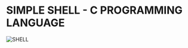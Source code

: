 # SIMPLE SHELL - C PROGRAMMING LANGUAGE 

![SHELL](https://giphy.com/gifs/hacker-hacking-binary-V4NSR1NG2p0KeJJyr5)


